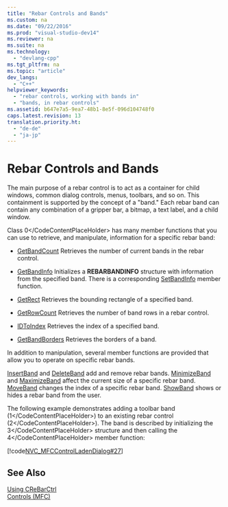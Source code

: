 ```yaml
---
title: "Rebar Controls and Bands"
ms.custom: na
ms.date: "09/22/2016"
ms.prod: "visual-studio-dev14"
ms.reviewer: na
ms.suite: na
ms.technology: 
  - "devlang-cpp"
ms.tgt_pltfrm: na
ms.topic: "article"
dev_langs: 
  - "C++"
helpviewer_keywords: 
  - "rebar controls, working with bands in"
  - "bands, in rebar controls"
ms.assetid: b647e7a5-9ea7-48b1-8e5f-096d104748f0
caps.latest.revision: 13
translation.priority.ht: 
  - "de-de"
  - "ja-jp"
---
```

# Rebar Controls and Bands
The main purpose of a rebar control is to act as a container for child windows, common dialog controls, menus, toolbars, and so on. This containment is supported by the concept of a "band." Each rebar band can contain any combination of a gripper bar, a bitmap, a text label, and a child window.  
  
 Class <CodeContentPlaceHolder>0\</CodeContentPlaceHolder> has many member functions that you can use to retrieve, and manipulate, information for a specific rebar band:  
  
-   [GetBandCount](../vs140/crebarctrl--getbandcount.md) Retrieves the number of current bands in the rebar control.  
  
-   [GetBandInfo](../vs140/crebarctrl--getbandinfo.md) Initializes a **REBARBANDINFO** structure with information from the specified band. There is a corresponding [SetBandInfo](../vs140/crebarctrl--setbandinfo.md) member function.  
  
-   [GetRect](../vs140/crebarctrl--getrect.md) Retrieves the bounding rectangle of a specified band.  
  
-   [GetRowCount](../vs140/crebarctrl--getrowcount.md) Retrieves the number of band rows in a rebar control.  
  
-   [IDToIndex](../vs140/crebarctrl--idtoindex.md) Retrieves the index of a specified band.  
  
-   [GetBandBorders](../vs140/crebarctrl--getbandborders.md) Retrieves the borders of a band.  
  
 In addition to manipulation, several member functions are provided that allow you to operate on specific rebar bands.  
  
 [InsertBand](../vs140/crebarctrl--insertband.md) and [DeleteBand](../vs140/crebarctrl--deleteband.md) add and remove rebar bands. [MinimizeBand](../vs140/crebarctrl--minimizeband.md) and [MaximizeBand](../vs140/crebarctrl--maximizeband.md) affect the current size of a specific rebar band. [MoveBand](../vs140/crebarctrl--moveband.md) changes the index of a specific rebar band. [ShowBand](../vs140/crebarctrl--showband.md) shows or hides a rebar band from the user.  
  
 The following example demonstrates adding a toolbar band (<CodeContentPlaceHolder>1\</CodeContentPlaceHolder>) to an existing rebar control (<CodeContentPlaceHolder>2\</CodeContentPlaceHolder>). The band is described by initializing the <CodeContentPlaceHolder>3\</CodeContentPlaceHolder> structure and then calling the <CodeContentPlaceHolder>4\</CodeContentPlaceHolder> member function:  
  
 [!code[NVC_MFCControlLadenDialog#27](../vs140/codesnippet/CPP/rebar-controls-and-bands_1.cpp)]  
  
## See Also  
 [Using CReBarCtrl](../vs140/using-crebarctrl.md)   
 [Controls (MFC)](../vs140/controls--mfc-.md)